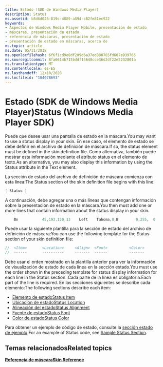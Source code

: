 ```yaml
---
title: Estado (SDK de Windows Media Player)
description: Status
ms.assetid: b8d6d026-819c-4889-a894-c82fe81ec922
keywords:
- Aspectos de Windows Media Player Mobile, presentación de estado
- máscaras, presentación de estado
- referencia de máscaras, presentación de estado
- presentación de estado en máscaras, acerca de
ms.topic: article
ms.date: 05/31/2018
ms.openlocfilehash: 6f6f1cd9e0df209d6a37ed880765fd607e939765
ms.sourcegitcommit: 8fa6614b715bddf14648cce36d2df22e5232801a
ms.translationtype: MT
ms.contentlocale: es-ES
ms.lasthandoff: 12/10/2020
ms.locfileid: "104078693"
---
```

# <a name="status-windows-media-player-sdk"></a><span data-ttu-id="6b3bc-107">Estado (SDK de Windows Media Player)</span><span class="sxs-lookup"><span data-stu-id="6b3bc-107">Status (Windows Media Player SDK)</span></span>

<span data-ttu-id="6b3bc-108">Puede que desee usar una pantalla de estado en la máscara.</span><span class="sxs-lookup"><span data-stu-id="6b3bc-108">You may want to use a status display in your skin.</span></span> <span data-ttu-id="6b3bc-109">En ese caso, el elemento de estado se debe definir en el archivo de definición de máscara.</span><span class="sxs-lookup"><span data-stu-id="6b3bc-109">If so, the status element must be defined in the skin definition file.</span></span> <span data-ttu-id="6b3bc-110">Como alternativa, también puede mostrar esta información mediante el atributo status en el elemento de texto.</span><span class="sxs-lookup"><span data-stu-id="6b3bc-110">As an alternative, you may also display this information by using the Status attribute in the Text element.</span></span>

<span data-ttu-id="6b3bc-111">La sección de estado del archivo de definición de máscara comienza con esta línea:</span><span class="sxs-lookup"><span data-stu-id="6b3bc-111">The Status section of the skin definition file begins with this line:</span></span>


```C++
[ Status ]

```



<span data-ttu-id="6b3bc-112">A continuación, debe agregar una o más líneas que contengan información sobre la presentación de estado en la máscara.</span><span class="sxs-lookup"><span data-stu-id="6b3bc-112">You then must add one or more lines that contain information about the status display in your skin.</span></span>


```C++
    On           45,193,120,13    Left    Tahoma,8,B        0,255,  0

```



<span data-ttu-id="6b3bc-113">Puede usar la siguiente plantilla para la sección de estado del archivo de definición de máscara:</span><span class="sxs-lookup"><span data-stu-id="6b3bc-113">You can use the following template for the Status section of your skin definition file:</span></span>


```C++
//  <Item>       <Location>     <Align>  <Font>          <Color>
//  ------       ----------     -------  ------          -------

```



<span data-ttu-id="6b3bc-114">Debe usar el orden mostrado en la plantilla anterior para ver la información de visualización de estado de cada línea en la sección estado.</span><span class="sxs-lookup"><span data-stu-id="6b3bc-114">You must use the order shown in the preceding template for status display information for each line in the Status section.</span></span> <span data-ttu-id="6b3bc-115">Cada parte de la línea es obligatoria.</span><span class="sxs-lookup"><span data-stu-id="6b3bc-115">Each part of the line is required.</span></span> <span data-ttu-id="6b3bc-116">En las secciones siguientes se describe cada elemento:</span><span class="sxs-lookup"><span data-stu-id="6b3bc-116">The following sections describe each item:</span></span>

-   [<span data-ttu-id="6b3bc-117">Elemento de estado</span><span class="sxs-lookup"><span data-stu-id="6b3bc-117">Status Item</span></span>](status-item.md)
-   [<span data-ttu-id="6b3bc-118">Ubicación de estado</span><span class="sxs-lookup"><span data-stu-id="6b3bc-118">Status Location</span></span>](status-location.md)
-   [<span data-ttu-id="6b3bc-119">Alineación del estado</span><span class="sxs-lookup"><span data-stu-id="6b3bc-119">Status Alignment</span></span>](status-alignment.md)
-   [<span data-ttu-id="6b3bc-120">Fuente de estado</span><span class="sxs-lookup"><span data-stu-id="6b3bc-120">Status Font</span></span>](status-font.md)
-   [<span data-ttu-id="6b3bc-121">Color de estado</span><span class="sxs-lookup"><span data-stu-id="6b3bc-121">Status Color</span></span>](status-color.md)

<span data-ttu-id="6b3bc-122">Para obtener un ejemplo de código de estado, consulte la [sección estado de ejemplo](sample-status-section.md).</span><span class="sxs-lookup"><span data-stu-id="6b3bc-122">For an example of Status code, see [Sample Status Section](sample-status-section.md).</span></span>

## <a name="related-topics"></a><span data-ttu-id="6b3bc-123">Temas relacionados</span><span class="sxs-lookup"><span data-stu-id="6b3bc-123">Related topics</span></span>

<dl> <dt>

[<span data-ttu-id="6b3bc-124">**Referencia de máscara**</span><span class="sxs-lookup"><span data-stu-id="6b3bc-124">**Skin Reference**</span></span>](skin-reference.md)
</dt> </dl>

 

 




